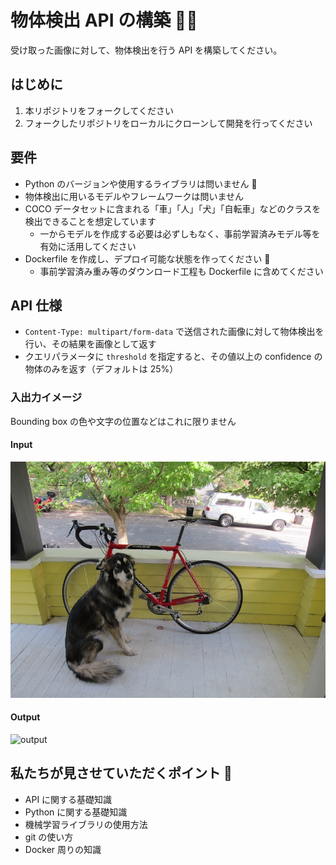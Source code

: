 # 物体検出 API の構築 🧑‍💻

受け取った画像に対して、物体検出を行う API を構築してください。

## はじめに

1. 本リポジトリをフォークしてください
2. フォークしたリポジトリをローカルにクローンして開発を行ってください

## 要件

- Python のバージョンや使用するライブラリは問いません 🐍
- 物体検出に用いるモデルやフレームワークは問いません
- COCO データセットに含まれる「車」「人」「犬」「自転車」などのクラスを検出できることを想定しています
  - 一からモデルを作成する必要は必ずしもなく、事前学習済みモデル等を有効に活用してください
- Dockerfile を作成し、デプロイ可能な状態を作ってください 🐳
  - 事前学習済み重み等のダウンロード工程も Dockerfile に含めてください

## API 仕様

- `Content-Type: multipart/form-data` で送信された画像に対して物体検出を行い、その結果を画像として返す
- クエリパラメータに `threshold` を指定すると、その値以上の confidence の物体のみを返す（デフォルトは 25%）

### 入出力イメージ

Bounding box の色や文字の位置などはこれに限りません

#### Input

![input](https://raw.githubusercontent.com/AlexeyAB/darknet/master/data/dog.jpg)

#### Output

![output](https://miro.medium.com/max/768/1*DqEFJex8max3s9jBkK2_-g.png)

## 私たちが見させていただくポイント 👀

- API に関する基礎知識
- Python に関する基礎知識
- 機械学習ライブラリの使用方法
- git の使い方
- Docker 周りの知識
